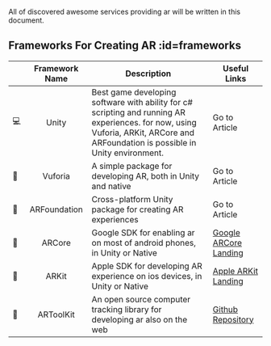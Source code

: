 All of discovered awesome services providing ar will be written in this document.

## Frameworks For Creating AR :id=frameworks


| | Framework Name | Description | Useful Links |
|-| :-------------: |-------------| ----- |
:computer: |Unity | Best game developing software with ability for c# scripting and running AR experiences. for now, using Vuforia, ARKit, ARCore and ARFoundation is possible in Unity environment. | Go to Article
:book: | Vuforia | A simple package for developing AR, both in Unity and native | Go to Article
:book: | ARFoundation | Cross-platform Unity package for creating AR experiences | Go to Article
:book: | ARCore | Google SDK for enabling ar on most of android phones, in Unity or Native | [Google ARCore Landing](https://developers.google.com/ar)
:book: | ARKit | Apple SDK for developing AR experience on ios devices, in Unity or Native | [Apple ARKit Landing](https://developer.apple.com/augmented-reality/)
:book: | ARToolKit | An open source computer tracking library for developing ar also on the web | [Github Repository](https://github.com/artoolkit/ARToolKit5)
